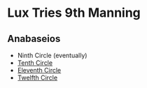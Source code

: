 # Lux Tries 9th Manning

## Anabaseios
- Ninth Circle (eventually)
- [Tenth Circle](anabaseios/p10s.md)
- [Eleventh Circle](anabaseios/p11s.md)
- [Twelfth Circle](anabaseios/p12s.md)
